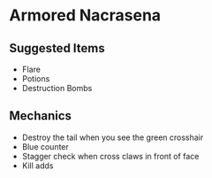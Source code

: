 #  Armored Nacrasena

## Suggested Items

- Flare
- Potions
- Destruction Bombs

## Mechanics

- Destroy the tail when you see the green crosshair
- Blue counter
- Stagger check when cross claws in front of face
- Kill adds

